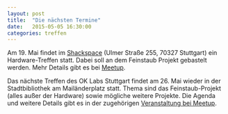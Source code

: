 ```yaml
---
layout: post
title:  "Die nächsten Termine"
date:   2015-05-05 16:30:00
categories: treffen
---
```


Am 19.&nbsp;Mai findet im [Shackspace](http://shackspace.de/?page_id=713) (Ulmer Straße 255, 70327 Stuttgart) ein Hardware-Treffen statt.  Dabei soll an dem Feinstaub Projekt gebastelt werden.  Mehr Details gibt es bei [Meetup](http://www.meetup.com/OK-Lab-Stuttgart-Meet-Up/events/222290597/).

Das nächste Treffen des OK Labs Stuttgart findet am 26.&nbsp;Mai wieder in der Stadtbibliothek am Mailänderplatz statt.  Thema sind das Feinstaub-Projekt (alles außer der Hardware) sowie mögliche weitere Projekte.  Die Agenda und weitere Details gibt es in der zugehörigen [Veranstaltung bei Meetup](http://www.meetup.com/OK-Lab-Stuttgart-Meet-Up/events/222179035/).
